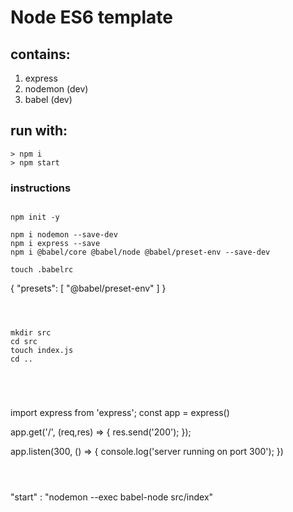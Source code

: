 # Node ES6 template

## contains:
1. express
2. nodemon (dev)
3. babel (dev)

## run with:
```
> npm i
> npm start
```


### instructions
```

npm init -y

npm i nodemon --save-dev
npm i express --save
npm i @babel/core @babel/node @babel/preset-env --save-dev

touch .babelrc

```
{
"presets": [
"@babel/preset-env"
]
}
```



mkdir src
cd src
touch index.js
cd ..





```
import express from 'express';
const app = express()

app.get('/', (req,res) => {
res.send('200');
});

app.listen(300, () => {
console.log('server running on port 300');
})
```



```
"start" : "nodemon --exec babel-node src/index"
```


```
